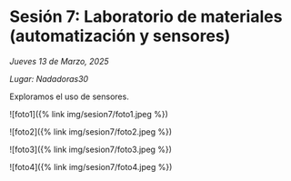 # Sesión 7: Laboratorio de materiales (automatización y sensores)

_Jueves 13 de Marzo, 2025_

_Lugar: Nadadoras30_

Exploramos el uso de sensores.

![foto1]({% link img/sesion7/foto1.jpeg %})

![foto2]({% link img/sesion7/foto2.jpeg %})

![foto3]({% link img/sesion7/foto3.jpeg %})

![foto4]({% link img/sesion7/foto4.jpeg %})
